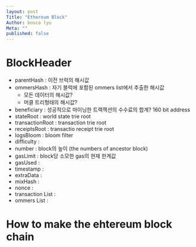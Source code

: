```yaml
---
layout: post
Title: "Ethereum Block"
Author: bosco lyu
Meta: ""
published: false
---
```



# BlockHeader
* parentHash : 이전 브럭의 해시값
* ommersHash : 자기 블럭에 포함된 ommers list에서 추출한 해시값
    * 모든 데이터의 해시값?
    * 머클 트리형태의 해시값?
* beneficiary : 성공적으로 마이닝한 트랙잭션의 수수료의 합계? 160 bit address
* stateRoot : world state trie root
* transactionRoot : transaction trie root
* receiptsRoot : transactio receipt trie root
* logsBloom : bloom filter
* difficulty : 
* number : block의 높이 (the numbers of ancestor block)
* gasLimit : block당 소모한 gas의 현재 한계값
* gasUsed :
* timestamp : 
* extraData :
* mixHash :
* nonce :
* transaction List :
* ommers List :



# How to make the ehtereum block chain


